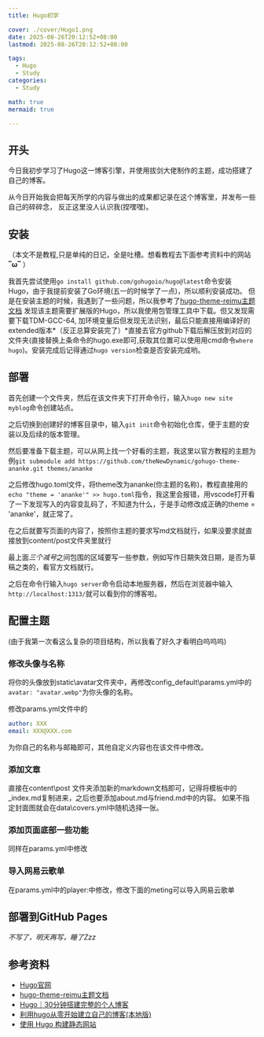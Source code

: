 ```yaml
---
title: Hugo初学

cover: ./cover/Hugo1.png
date: 2025-08-26T20:12:52+08:00
lastmod: 2025-08-26T20:12:52+08:00

tags:
  - Hugo
  - Study
categories:
  - Study

math: true
mermaid: true

---
```


## 开头
今日我初步学习了Hugo这一博客引擎，并使用拔剑大佬制作的主题，成功搭建了自己的博客。

从今日开始我会把每天所学的内容与做出的成果都记录在这个博客里，并发布一些自己的碎碎念，
反正这里没人认识我(捏嘿嘿)。
 
## 安装
 
（本文不是教程,只是单纯的日记，全是吐槽。想看教程去下面参考资料中的网站 **‾ω‾** ）

我首先尝试使用`go install github.com/gohugoio/hugo@latest`命令安装Hugo，由于我提前安装了Go环境(五一的时候学了一点)，所以顺利安装成功。
但是在安装主题的时候，我遇到了一些问题，所以我参考了[hugo-theme-reimu主题文档](https://github.com/D-Sketon/hugo-theme-reimu?tab=readme-ov-file)
发现该主题需要扩展版的Hugo，所以我使用包管理工具中下载。但又发现需要下载TDM-GCC-64, 加环境变量后但发现无法识别，最后只能直接用编译好的extended版本*（反正总算安装完了）*直接去官方github下载后解压放到对应的文件夹(直接替换上条命令的hugo.exe即可,获取其位置可以使用用cmd命令`where hugo`)。安装完成后记得通过`hugo version`检查是否安装完成哟。

## 部署

首先创建一个文件夹，然后在该文件夹下打开命令行，输入`hugo new site myblog`命令创建站点。

之后切换到创建好的博客目录中，输入`git init`命令初始化仓库，便于主题的安装以及后续的版本管理。

然后要准备下载主题，可以从网上找一个好看的主题，我这里以官方教程的主题为例`git submodule add https://github.com/theNewDynamic/gohugo-theme-ananke.git themes/ananke`
 
之后修改hugo.toml文件，将theme改为ananke(你主题的名称)，教程直接用的`echo "theme = 'ananke'" >> hugo.toml`指令，我这里会报错，用vscode打开看了一下发现写入的内容变乱码了，不知道为什么，于是手动修改成正确的theme = 'ananke'，就正常了。

在之后就要写页面的内容了，按照你主题的要求写md文档就行，如果没要求就直接放到content/post文件夹里就行

最上面*三个减号*之间包围的区域要写一些参数，例如写作日期失效日期，是否为草稿之类的，看官方文档就行。

之后在命令行输入`hugo server`命令启动本地服务器，然后在浏览器中输入`http://localhost:1313/`就可以看到你的博客啦。

## 配置主题

(由于我第一次看这么复杂的项目结构，所以我看了好久才看明白呜呜呜)

### 修改头像与名称

将你的头像放到static\avatar文件夹中，再修改config\_default\params.yml中的` avatar: "avatar.webp"`为你头像的名称。

修改params.yml文件中的
```yml
author: XXX
email: XXX@XXX.com
```
为你自己的名称与邮箱即可，其他自定义内容也在该文件中修改。

### 添加文章

直接在content\post 文件夹添加新的markdown文档即可，记得将模板中的_index.md复制进来，之后也要添加about.md与friend.md中的内容。
如果不指定封面图就会在data\covers.yml中随机选择一张。

### 添加页面底部一些功能

同样在params.yml中修改

### 导入网易云歌单

在params.yml中的player:中修改，修改下面的meting可以导入网易云歌单

## 部署到GitHub Pages

*不写了，明天再写，睡了Zzz*

## 参考资料
- [Hugo官网](https://gohugo.io/)
- [hugo-theme-reimu主题文档](https://github.com/D-Sketon/hugo-theme-reimu?tab=readme-ov-file)
- [Hugo｜30分钟搭建完整的个人博客](https://blog.csdn.net/weixin_35891787/article/details/145103961)
- [利用hugo从零开始建立自己的博客(本地版)](https://zhuanlan.zhihu.com/p/25223045625)
- [使用 Hugo 构建静态网站](https://blog.icytown.com/posts/web/hugo/)